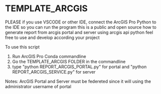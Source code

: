 # TEMPLATE_ARCGIS
 
 PLEASE if you use VSCODE or other IDE, connect the ArcGIS Pro Python to the IDE so you can run the program 
 this is a public and open source how to generate report from arcgis portal and server using arcgis api python
 feel free to use and develop according your project

 To use this script
 1. Run ArcGIS Pro Conda commandline
 2. Go the TEMPLATE_ARCGIS FOLDER in the commandline
 3. type "python REPORT_ARCGIS_PORTAL.py" for portal and "python REPORT_ARCGIS_SERVICE.py" for server  

 Notes: ArcGIS Portal and Server must be federeted since it will using the administrator username of portal

 